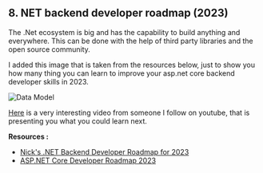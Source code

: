 ## 8. NET backend developer roadmap (2023)

The .Net ecosystem is big and has the capability to build anything and everywhere.
This can be done with the help of third party libraries and the open source community.

I added this image that is taken from the resources below, just to show you how many thing you can learn to improve your asp.net core backend developer skills in 2023.

![Data Model](https://github.com/Elfocrash/.NET-Backend-Developer-Roadmap/blob/master/roadmap-dark-compact-2023.png "Data Model")

[Here](https://www.youtube.com/watch?v=KCBH1fEIrxc) is a very interesting video from someone I follow on youtube, that is presenting you what you could learn next.

**Resources :**

 - [Nick's .NET Backend Developer Roadmap for 2023](https://github.com/Elfocrash/.NET-Backend-Developer-Roadmap)
 - [ASP.NET Core Developer Roadmap 2023](https://github.com/MoienTajik/AspNetCore-Developer-Roadmap)
